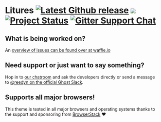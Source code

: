 Litures [![Latest Github release](https://img.shields.io/github/release/Reedyn/Litures.svg?style=flat-square)](http://github.com/Reedyn/Litures/releases/latest) [![](http://img.shields.io/github/issues/Reedyn/Litures.svg?style=flat-square)](http://github.com/Reedyn/Saga/issues) [![Project Status](http://saga.gustavlindqvist.se/content/images/2015/01/Saga.png)](https://stillmaintained.com/Reedyn/Litures) [![Gitter Support Chat](https://img.shields.io/badge/Gitter-Support_chat-green.svg?style=flat-square)](//gitter.im/Reedyn/Litures)
====

## What is being worked on?

An [overview of issues can be found over at waffle.io](https://waffle.io/Reedyn/Litures)

## Need support or just want to say something?

Hop in to [our chatroom](//gitter.im/Reedyn/Litures) and ask the developers directly or send a message to [@reedyn on the official Ghost Slack](https://ghost.slack.com).

## Supports all major browsers!

This theme is tested in all major browsers and operating systems thanks to the support and sponsoring from [BrowserStack](https://www.browserstack.com) ♥